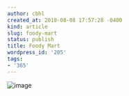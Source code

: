 ```yaml
---
author: cbhl
created_at: 2010-08-08 17:57:28 -0400
kind: article
slug: foody-mart
status: publish
title: Foody Mart
wordpress_id: '205'
tags:
- '365'
---
```


![image](//images.michael-chang.ca/blog/wp-content/uploads/2010/08/wpid-IMG_20100808_163248.jpg)
